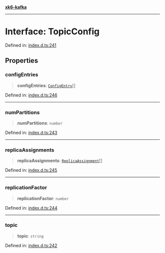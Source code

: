 [**xk6-kafka**](../README.md)

---

# Interface: TopicConfig

Defined in: [index.d.ts:241](https://github.com/mostafa/xk6-kafka/blob/main/api-docs/index.d.ts#L241)

## Properties

### configEntries

> **configEntries**: [`ConfigEntry`](ConfigEntry.md)[]

Defined in: [index.d.ts:246](https://github.com/mostafa/xk6-kafka/blob/main/api-docs/index.d.ts#L246)

---

### numPartitions

> **numPartitions**: `number`

Defined in: [index.d.ts:243](https://github.com/mostafa/xk6-kafka/blob/main/api-docs/index.d.ts#L243)

---

### replicaAssignments

> **replicaAssignments**: [`ReplicaAssignment`](ReplicaAssignment.md)[]

Defined in: [index.d.ts:245](https://github.com/mostafa/xk6-kafka/blob/main/api-docs/index.d.ts#L245)

---

### replicationFactor

> **replicationFactor**: `number`

Defined in: [index.d.ts:244](https://github.com/mostafa/xk6-kafka/blob/main/api-docs/index.d.ts#L244)

---

### topic

> **topic**: `string`

Defined in: [index.d.ts:242](https://github.com/mostafa/xk6-kafka/blob/main/api-docs/index.d.ts#L242)
